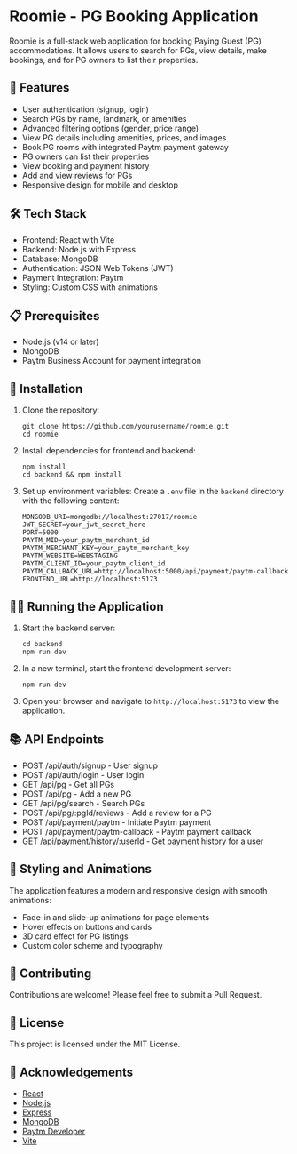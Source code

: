 # Roomie - PG Booking Application

Roomie is a full-stack web application for booking Paying Guest (PG) accommodations. It allows users to search for PGs, view details, make bookings, and for PG owners to list their properties.

## 🌟 Features

- User authentication (signup, login)
- Search PGs by name, landmark, or amenities
- Advanced filtering options (gender, price range)
- View PG details including amenities, prices, and images
- Book PG rooms with integrated Paytm payment gateway
- PG owners can list their properties
- View booking and payment history
- Add and view reviews for PGs
- Responsive design for mobile and desktop

## 🛠 Tech Stack

- Frontend: React with Vite
- Backend: Node.js with Express
- Database: MongoDB
- Authentication: JSON Web Tokens (JWT)
- Payment Integration: Paytm
- Styling: Custom CSS with animations

## 📋 Prerequisites

- Node.js (v14 or later)
- MongoDB
- Paytm Business Account for payment integration

## 🚀 Installation

1. Clone the repository:
   ```
   git clone https://github.com/yourusername/roomie.git
   cd roomie
   ```

2. Install dependencies for frontend and backend:
   ```
   npm install
   cd backend && npm install
   ```

3. Set up environment variables:
   Create a `.env` file in the `backend` directory with the following content:
   ```
   MONGODB_URI=mongodb://localhost:27017/roomie
   JWT_SECRET=your_jwt_secret_here
   PORT=5000
   PAYTM_MID=your_paytm_merchant_id
   PAYTM_MERCHANT_KEY=your_paytm_merchant_key
   PAYTM_WEBSITE=WEBSTAGING
   PAYTM_CLIENT_ID=your_paytm_client_id
   PAYTM_CALLBACK_URL=http://localhost:5000/api/payment/paytm-callback
   FRONTEND_URL=http://localhost:5173
   ```

## 🏃‍♂️ Running the Application

1. Start the backend server:
   ```
   cd backend
   npm run dev
   ```

2. In a new terminal, start the frontend development server:
   ```
   npm run dev
   ```

3. Open your browser and navigate to `http://localhost:5173` to view the application.

## 📚 API Endpoints

- POST /api/auth/signup - User signup
- POST /api/auth/login - User login
- GET /api/pg - Get all PGs
- POST /api/pg - Add a new PG
- GET /api/pg/search - Search PGs
- POST /api/pg/:pgId/reviews - Add a review for a PG
- POST /api/payment/paytm - Initiate Paytm payment
- POST /api/payment/paytm-callback - Paytm payment callback
- GET /api/payment/history/:userId - Get payment history for a user

## 🎨 Styling and Animations

The application features a modern and responsive design with smooth animations:

- Fade-in and slide-up animations for page elements
- Hover effects on buttons and cards
- 3D card effect for PG listings
- Custom color scheme and typography

## 🤝 Contributing

Contributions are welcome! Please feel free to submit a Pull Request.

## 📄 License

This project is licensed under the MIT License.

## 🙏 Acknowledgements

- [React](https://reactjs.org/)
- [Node.js](https://nodejs.org/)
- [Express](https://expressjs.com/)
- [MongoDB](https://www.mongodb.com/)
- [Paytm Developer](https://developer.paytm.com/)
- [Vite](https://vitejs.dev/)